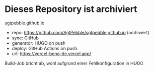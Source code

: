# Dieses Repository ist archiviert

sgtpebble.github.io 

- repo: https://github.com/SgtPebble/sgtpebble.github.io (archiviert)
- sync: GitHub 
- generator: HUGO on push
- deploy: GitHub Actions on push
- url: https://vercel-beno-de.vercel.app/

Build-Job bricht ab, wohl aufgrund einer Fehlkonfiguration in HUGO
